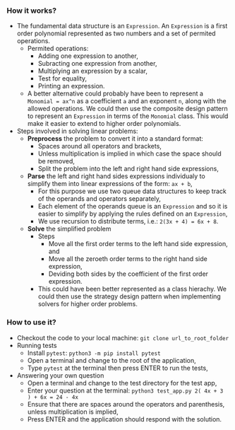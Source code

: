 ### How it works?
* The fundamental data structure is an `Expression`. An `Expression` is a first order polynomial represented as two numbers and a set of permited operations.
    * Permited operations:
        * Adding one expression to another,
        * Subracting one expression from another,
        * Multiplying an expression by a scalar,
        * Test for equality,
        * Printing an expression.
    * A better alternative could probably have been to represent a `Monomial = ax^n` as a coefficient `a` and an exponent `n`, along with the allowed operations. We could then use the composite design pattern to represent an `Expression` in terms of the `Monomial` class. This would make it easier to extend to higher order polynomials.
* Steps involved in solving linear problems:
    * **Preprocess** the problem to convert it into a standard format:
        * Spaces around all operators and brackets,
        * Unless multiplication is implied in which case the space should be removed,
        * Split the problem into the left and right hand side expressions,
    * **Parse** the left and right hand sides expressions individualy to simplify them into linear expressions of the form: `ax + b`,
        * For this purpose we use two queue data structures to keep track of the operands and operators separately,
        * Each element of the operands queue is an `Expression` and so it is easier to simplify by applying the rules defined on an `Expression`,
        * We use recursion to distribute terms, i.e.: `2(3x + 4) = 6x + 8`.
    * **Solve** the simplified problem
        * Steps 
            * Move all the first order terms to the left hand side expression, and 
            * Move all the zeroeth order terms to the right hand side expression,
            * Deviding both sides by the coefficient of the first order expression.
        * This could have been better represented as a class hierachy. We could then use the strategy design pattern when implementing solvers for higher order problems.


### How to use it?
* Checkout the code to your local machine: `git clone url_to_root_folder`
* Running tests
    * Install `pytest`: `python3 -m pip install pytest`
    * Open a terminal and change to the root of the application,
    * Type `pytest` at the terminal then press ENTER to run the tests,
* Answering your own question
    * Open a terminal and change to the test directory for the test app,
    * Enter your question at the terminal: 
        `python3 test_app.py 2( 4x + 3 ) + 6x = 24 - 4x` 
    * Ensure that there are spaces around the operators and parenthesis, unless multiplication is implied,
    * Press ENTER and the application should respond with the solution.